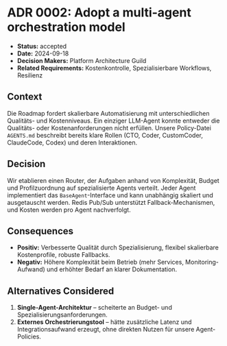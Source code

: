 # ADR 0002: Adopt a multi-agent orchestration model

- **Status:** accepted
- **Date:** 2024-09-18
- **Decision Makers:** Platform Architecture Guild
- **Related Requirements:** Kostenkontrolle, Spezialisierbare Workflows, Resilienz

## Context

Die Roadmap fordert skalierbare Automatisierung mit unterschiedlichen Qualitäts- und Kostenniveaus. Ein einziger LLM-Agent konnte entweder die Qualitäts- oder Kostenanforderungen nicht erfüllen. Unsere Policy-Datei `AGENTS.md` beschreibt bereits klare Rollen (CTO, Coder, CustomCoder, ClaudeCode, Codex) und deren Interaktionen.

## Decision

Wir etablieren einen Router, der Aufgaben anhand von Komplexität, Budget und Profilzuordnung auf spezialisierte Agents verteilt. Jeder Agent implementiert das `BaseAgent`-Interface und kann unabhängig skaliert und ausgetauscht werden. Redis Pub/Sub unterstützt Fallback-Mechanismen, und Kosten werden pro Agent nachverfolgt.

## Consequences

- **Positiv:** Verbesserte Qualität durch Spezialisierung, flexibel skalierbare Kostenprofile, robuste Fallbacks.
- **Negativ:** Höhere Komplexität beim Betrieb (mehr Services, Monitoring-Aufwand) und erhöhter Bedarf an klarer Dokumentation.

## Alternatives Considered

1. **Single-Agent-Architektur** – scheiterte an Budget- und Spezialisierungsanforderungen.
2. **Externes Orchestrierungstool** – hätte zusätzliche Latenz und Integrationsaufwand erzeugt, ohne direkten Nutzen für unsere Agent-Policies.
